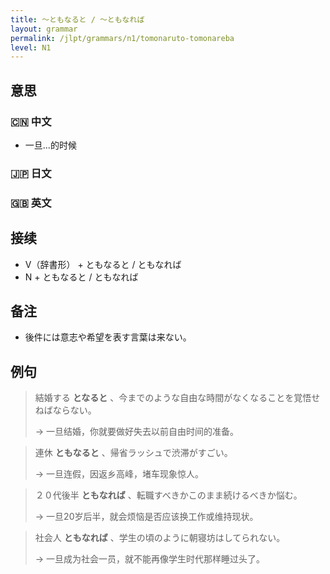 ```yaml
---
title: 〜ともなると / 〜ともなれば
layout: grammar
permalink: /jlpt/grammars/n1/tomonaruto-tomonareba
level: N1
---
```


## 意思

### 🇨🇳 中文

- 一旦...的时候

### 🇯🇵 日文


### 🇬🇧 英文


## 接续

- V（辞書形） + ともなると / ともなれば
- N + ともなると / ともなれば

## 备注

- 後件には意志や希望を表す言葉は来ない。

## 例句

> 結婚する **となると** 、今までのような自由な時間がなくなることを覚悟せねばならない。
>
> → 一旦结婚，你就要做好失去以前自由时间的准备。

> 連休 **ともなると** 、帰省ラッシュで渋滞がすごい。
>
> → 一旦连假，因返乡高峰，堵车现象惊人。

> ２０代後半 **ともなれば** 、転職すべきかこのまま続けるべきか悩む。
>
> → 一旦20岁后半，就会烦恼是否应该换工作或维持现状。

> 社会人 **ともなれば** 、学生の頃のように朝寝坊はしてられない。
>
> → 一旦成为社会一员，就不能再像学生时代那样睡过头了。

